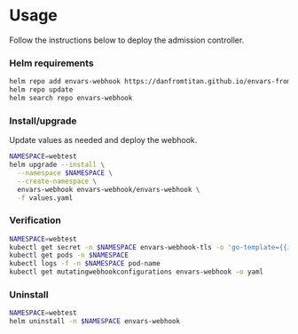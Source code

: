 # Usage

Follow the instructions below to deploy the admission controller.

### Helm requirements

```bash
helm repo add envars-webhook https://danfromtitan.github.io/envars-from-node-labels/
helm repo update
helm search repo envars-webhook
```


### Install/upgrade

Update values as needed and deploy the webhook.

```bash
NAMESPACE=webtest
helm upgrade --install \
  --namespace $NAMESPACE \
  --create-namespace \
  envars-webhook envars-webhook/envars-webhook \
  -f values.yaml
```


### Verification

```bash
NAMESPACE=webtest
kubectl get secret -n $NAMESPACE envars-webhook-tls -o 'go-template={{index .data "tls.crt"}}' | base64 -d | openssl x509 -text -noout
kubectl get pods -n $NAMESPACE
kubectl logs -f -n $NAMESPACE pod-name
kubectl get mutatingwebhookconfigurations envars-webhook -o yaml
```


### Uninstall

```bash
NAMESPACE=webtest
helm uninstall -n $NAMESPACE envars-webhook
```
